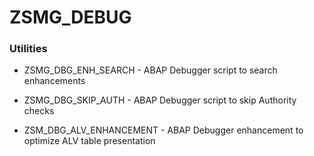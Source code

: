 # ZSMG_DEBUG
### Utilities

- ZSMG_DBG_ENH_SEARCH - ABAP Debugger script to search enhancements
- ZSMG_DBG_SKIP_AUTH - ABAP Debugger script to skip Authority checks

- ZSM_DBG_ALV_ENHANCEMENT - ABAP Debugger enhancement to optimize ALV table presentation
